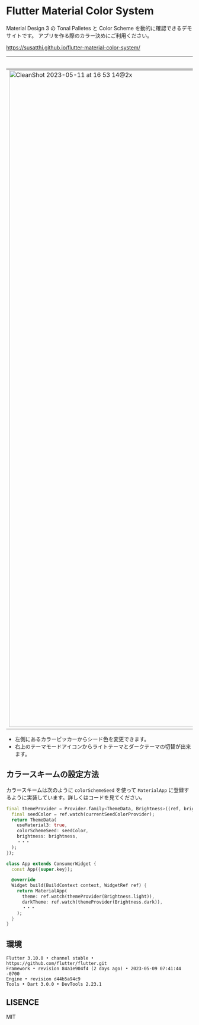 # Flutter Material Color System

Material Design 3 の Tonal Palletes と Color Scheme を動的に確認できるデモサイトです。
アプリを作る際のカラー決めにご利用ください。

https://susatthi.github.io/flutter-material-color-system/

ライトモード|ダークモード
--|--
<img width="1766" alt="CleanShot 2023-05-11 at 16 53 14@2x" src="https://github.com/susatthi/flutter-material-color-system/assets/13707135/b7d55695-3bbb-41a4-95db-9c3e5ecf4142">|<img width="1768" alt="CleanShot 2023-05-11 at 16 53 32@2x" src="https://github.com/susatthi/flutter-material-color-system/assets/13707135/e4c44c7a-51a7-4a10-9286-6e6fe50094db">

- 左側にあるカラーピッカーからシード色を変更できます。
- 右上のテーマモードアイコンからライトテーマとダークテーマの切替が出来ます。

## カラースキームの設定方法

カラースキームは次のように `colorSchemeSeed` を使って `MaterialApp` に登録するように実装しています。詳しくはコードを見てください。

```dart
final themeProvider = Provider.family<ThemeData, Brightness>((ref, brightness) {
  final seedColor = ref.watch(currentSeedColorProvider);
  return ThemeData(
    useMaterial3: true,
    colorSchemeSeed: seedColor,
    brightness: brightness,
    ・・・
  );
});

class App extends ConsumerWidget {
  const App({super.key});

  @override
  Widget build(BuildContext context, WidgetRef ref) {
    return MaterialApp(
      theme: ref.watch(themeProvider(Brightness.light)),
      darkTheme: ref.watch(themeProvider(Brightness.dark)),
      ・・・
    );
  }
}

```

## 環境

```
Flutter 3.10.0 • channel stable • https://github.com/flutter/flutter.git
Framework • revision 84a1e904f4 (2 days ago) • 2023-05-09 07:41:44 -0700
Engine • revision d44b5a94c9
Tools • Dart 3.0.0 • DevTools 2.23.1
```

## LISENCE

MIT